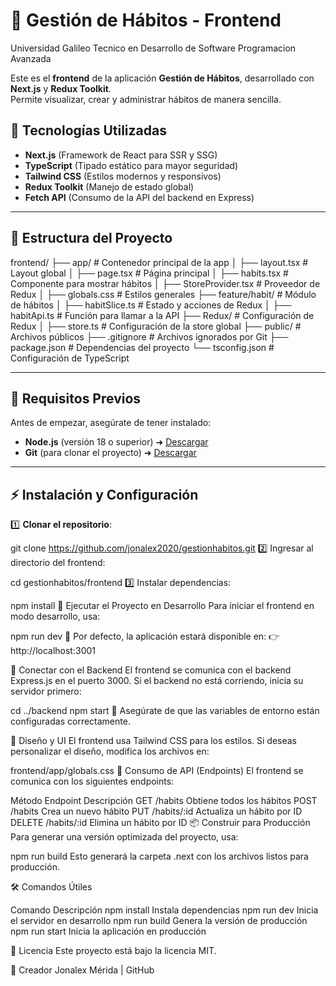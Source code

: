 # 🎯 Gestión de Hábitos - Frontend
Universidad Galileo
Tecnico en Desarrollo de Software
Programacion Avanzada

Este es el **frontend** de la aplicación **Gestión de Hábitos**, desarrollado con **Next.js** y **Redux Toolkit**.  
Permite visualizar, crear y administrar hábitos de manera sencilla.

## 🚀 Tecnologías Utilizadas

- **Next.js** (Framework de React para SSR y SSG)
- **TypeScript** (Tipado estático para mayor seguridad)
- **Tailwind CSS** (Estilos modernos y responsivos)
- **Redux Toolkit** (Manejo de estado global)
- **Fetch API** (Consumo de la API del backend en Express)

---

## 📂 **Estructura del Proyecto**

frontend/ ├── app/ # Contenedor principal de la app │ ├── layout.tsx # Layout global │ ├── page.tsx # Página principal │ ├── habits.tsx # Componente para mostrar hábitos │ ├── StoreProvider.tsx # Proveedor de Redux │ ├── globals.css # Estilos generales ├── feature/habit/ # Módulo de hábitos │ ├── habitSlice.ts # Estado y acciones de Redux │ ├── habitApi.ts # Función para llamar a la API ├── Redux/ # Configuración de Redux │ ├── store.ts # Configuración de la store global ├── public/ # Archivos públicos ├── .gitignore # Archivos ignorados por Git ├── package.json # Dependencias del proyecto └── tsconfig.json # Configuración de TypeScript

---

## 🎯 **Requisitos Previos**

Antes de empezar, asegúrate de tener instalado:

- **Node.js** (versión 18 o superior) ➜ [Descargar](https://nodejs.org/)
- **Git** (para clonar el proyecto) ➜ [Descargar](https://git-scm.com/)

---

## ⚡ **Instalación y Configuración**

1️⃣ **Clonar el repositorio**:


git clone https://github.com/jonalex2020/gestionhabitos.git
2️⃣ Ingresar al directorio del frontend:


cd gestionhabitos/frontend
3️⃣ Instalar dependencias:


npm install
🚀 Ejecutar el Proyecto en Desarrollo
Para iniciar el frontend en modo desarrollo, usa:


npm run dev
🔹 Por defecto, la aplicación estará disponible en:
👉 http://localhost:3001

🔗 Conectar con el Backend
El frontend se comunica con el backend Express.js en el puerto 3000.
Si el backend no está corriendo, inicia su servidor primero:


cd ../backend
npm start
🔹 Asegúrate de que las variables de entorno están configuradas correctamente.

🎨 Diseño y UI
El frontend usa Tailwind CSS para los estilos.
Si deseas personalizar el diseño, modifica los archivos en:


frontend/app/globals.css
📡 Consumo de API (Endpoints)
El frontend se comunica con los siguientes endpoints:

Método	Endpoint	Descripción
GET	/habits	Obtiene todos los hábitos
POST	/habits	Crea un nuevo hábito
PUT	/habits/:id	Actualiza un hábito por ID
DELETE	/habits/:id	Elimina un hábito por ID
📦 Construir para Producción
Para generar una versión optimizada del proyecto, usa:

npm run build
Esto generará la carpeta .next con los archivos listos para producción.

🛠 Comandos Útiles

Comando	Descripción
npm install	Instala dependencias
npm run dev	Inicia el servidor en desarrollo
npm run build	Genera la versión de producción
npm run start	Inicia la aplicación en producción

📜 Licencia
Este proyecto está bajo la licencia MIT.

🤝 Creador
Jonalex Mérida | GitHub

